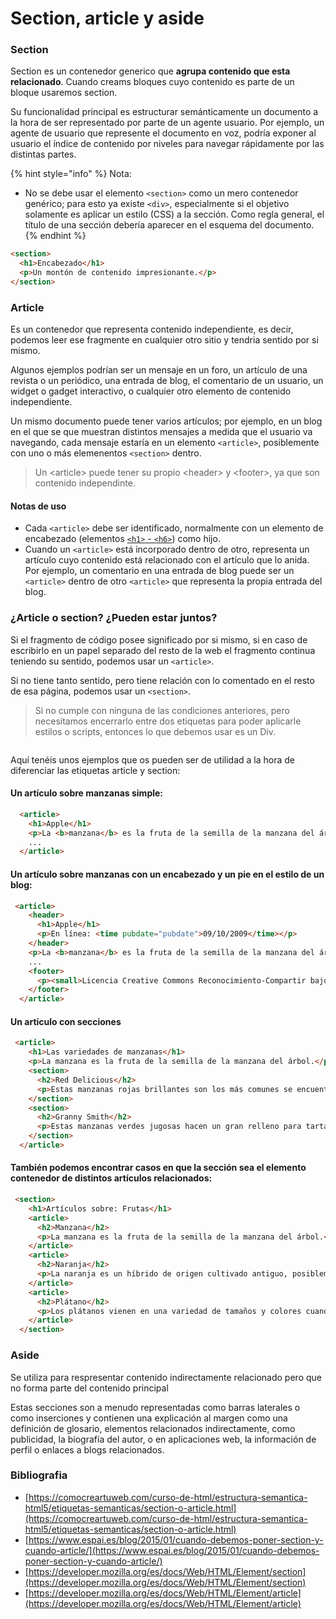 # Section, article y aside

### Section

Section es un contenedor generico que **agrupa contenido que esta relacionado**. Cuando creams bloques cuyo contenido es parte de un bloque usaremos section.

Su funcionalidad principal es estructurar semánticamente un documento a la hora de ser representado por parte de un agente usuario. Por ejemplo, un agente de usuario que represente el documento en voz, podría exponer al usuario el índice de contenido por niveles para navegar rápidamente por las distintas partes.

{% hint style="info" %}
Nota:

* No se debe usar el elemento `<section>` como un mero contenedor genérico; para esto ya existe `<div>`, especialmente si el objetivo solamente es aplicar un estilo (CSS) a la sección. Como regla general, el título de una sección debería aparecer en el esquema del documento.
{% endhint %}

```html
<section>
  <h1>Encabezado</h1>
  <p>Un montón de contenido impresionante.</p>
</section>
```

### Article

Es un contenedor que representa contenido independiente, es decir, podemos leer ese fragmente en cualquier otro sitio y tendria sentido por si mismo.

Algunos ejemplos podrían ser un mensaje en un foro, un artículo de una revista o un periódico, una entrada de blog, el comentario de un usuario, un widget o gadget interactivo, o cualquier otro elemento de contenido independiente.

Un mismo documento puede tener varios artículos; por ejemplo, en un blog en el que se que muestran distintos mensajes a medida que el usuario va navegando, cada mensaje estaría en un elemento `<article>`, posiblemente con uno o más elemenentos `<section>` dentro.

> Un \<article> puede tener su propio \<header> y \<footer>, ya que son contenido independinte.

#### Notas de uso <a href="#notas_de_uso" id="notas_de_uso"></a>

* Cada `<article>` debe ser identificado, normalmente con un elemento de encabezado (elementos [`<h1>` - `<h6>`](https://developer.mozilla.org/en-US/docs/Web/HTML/Element/Heading\_Elements)) como hijo.
* Cuando un `<article>` está incorporado dentro de otro, representa un artículo cuyo contenido está relacionado con el artículo que lo anida. Por ejemplo, un comentario en una entrada de blog puede ser un `<article>` dentro de otro `<article>` que representa la propia entrada del blog.

### ¿Article o section? ¿Pueden estar juntos?

Si el fragmento de código posee significado por si mismo, si en caso de escribirlo en un papel separado del resto de la web el fragmento continua teniendo su sentido, podemos usar un `<article>`.

Si no tiene tanto sentido, pero tiene relación con lo comentado en el resto de esa página, podemos usar un `<section>`.

> Si no cumple con ninguna de las condiciones anteriores, pero necesitamos encerrarlo entre dos etiquetas para poder aplicarle estilos o scripts, entonces lo que debemos usar es un Div.

<figure><img src="../../../.gitbook/assets/image (6).png" alt=""><figcaption></figcaption></figure>

Aquí tenéis unos ejemplos que os pueden ser de utilidad a la hora de diferenciar las etiquetas article y section:

#### Un artículo sobre manzanas simple:

```html
  <article>
    <h1>Apple</h1>
    <p>La <b>manzana</b> es la fruta de la semilla de la manzana del árbol.</p>
    ...
  </article>
```

#### Un artículo sobre manzanas con un encabezado y un pie en el estilo de un blog:

```html
 <article>
    <header>
      <h1>Apple</h1>
      <p>En línea: <time pubdate="pubdate">09/10/2009</time></p>
    </header>
    <p>La <b>manzana</b> es la fruta de la semilla de la manzana del árbol.</p>
    ...
    <footer>
      <p><small>Licencia Creative Commons Reconocimiento-Compartir bajo la misma</small></p>
    </footer>
  </article>
```

#### Un artículo con secciones

```html
 <article>
    <h1>Las variedades de manzanas</h1>
    <p>La manzana es la fruta de la semilla de la manzana del árbol.</p>
    <section>
      <h2>Red Delicious</h2>
      <p>Estas manzanas rojas brillantes son los más comunes se encuentran en muchos supermercados.</p>
    </section>
    <section>
      <h2>Granny Smith</h2>
      <p>Estas manzanas verdes jugosas hacen un gran relleno para tartas de manzana.</p>
    </section>
  </article>
```

#### También podemos encontrar casos en que la sección sea el elemento contenedor de distintos artículos relacionados:

```html
 <section>
    <h1>Artículos sobre: Frutas</h1>
    <article>
      <h2>Manzana</h2>
      <p>La manzana es la fruta de la semilla de la manzana del árbol.</p>
    </article>
    <article>
      <h2>Naranja</h2>
      <p>La naranja es un híbrido de origen cultivado antiguo, posiblemente entre el pomelo y la mandarina.</p>
    </article>
    <article>
      <h2>Plátano</h2>
      <p>Los plátanos vienen en una variedad de tamaños y colores cuando madura, incluyendo amarillo, púrpura y rojo.</p>
    </article>
  </section>
```

### Aside

Se utiliza para respresentar contenido indirectamente relacionado pero que no forma parte del contenido principal

Estas secciones son a menudo representadas como barras laterales o como inserciones y contienen una explicación al margen como una definición de glosario, elementos relacionados indirectamente, como publicidad, la biografía del autor, o en aplicaciones web, la información de perfil o enlaces a blogs relacionados.

### Bibliografia

* [https://comocreartuweb.com/curso-de-html/estructura-semantica-html5/etiquetas-semanticas/section-o-article.html](https://comocreartuweb.com/curso-de-html/estructura-semantica-html5/etiquetas-semanticas/section-o-article.html)
* [https://www.espai.es/blog/2015/01/cuando-debemos-poner-section-y-cuando-article/](https://www.espai.es/blog/2015/01/cuando-debemos-poner-section-y-cuando-article/)
* [https://developer.mozilla.org/es/docs/Web/HTML/Element/section](https://developer.mozilla.org/es/docs/Web/HTML/Element/section)
* [https://developer.mozilla.org/es/docs/Web/HTML/Element/article](https://developer.mozilla.org/es/docs/Web/HTML/Element/article)
